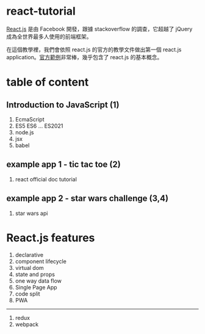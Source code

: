 # react-tutorial

[React.js](https://reactjs.org/) 是由 Facebook 開發，跟據 stackoverflow 的調查，它超越了 jQuery 成為全世界最多人使用的前端框架。

在這個教學裡，我們會依照 react.js 的官方的教學文件做出第一個 react.js application。[官方範例](https://reactjs.org/tutorial/tutorial.html)非常棒，幾乎包含了 react.js 的基本概念。


# table of content

## Introduction to JavaScript (1)
1. EcmaScript
1. ES5 ES6 ... ES2021
2. node.js
4. jsx
5. babel

## example app 1 - tic tac toe (2)

1. react official doc tutorial

## example app 2 - star wars challenge (3,4)

1. star wars api

# React.js features

1. declarative
8. component lifecycle
9. virtual dom
1. state and props
2. one way data flow
1. Single Page App
7. code split
8. PWA
----------------------
1. redux
2. webpack